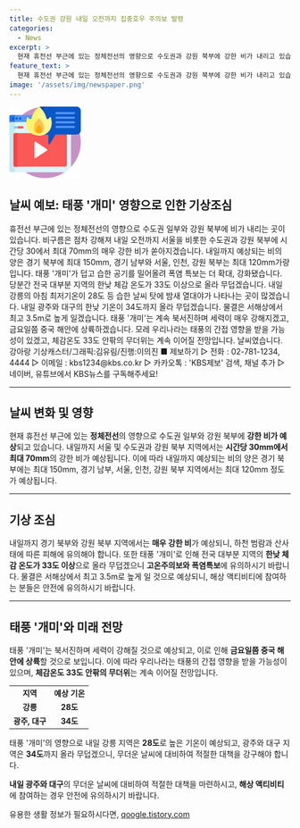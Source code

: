 ```yaml
---
title: 수도권 강원 내일 오전까지 집중호우 주의보 발령
categories:
  - News
excerpt: >
  현재 휴전선 부근에 있는 정체전선의 영향으로 수도권과 강원 북부에 강한 비가 내리고 있습니다. 비는 점차 강해져 내일 오전까지 서울과 수도권, 강원 북부에 시간당 30~70mm의 강한 비가 예상됩니다. 또한, 태풍 개미의 영향으로 폭염특보가 확대되고, 한낮 체감 온도는 33도 이상으로 높겠으며, 강릉과 광주, 대구 등의 지역에서 무더운 열대야가 나타날 것으로 전망됩니다.태풍 개미는 북서진 하며, 모레 우리나라에 간접 영향을 미칠 가능성이 있습니다.
feature_text: >
  현재 휴전선 부근에 있는 정체전선의 영향으로 수도권과 강원 북부에 강한 비가 내리고 있습니다. 비는 점차 강해져 내일 오전까지 서울과 수도권, 강원 북부에 시간당 30~70mm의 강한 비가 예상됩니다. 또한, 태풍 개미의 영향으로 폭염특보가 확대되고, 한낮 체감 온도는 33도 이상으로 높겠으며, 강릉과 광주, 대구 등의 지역에서 무더운 열대야가 나타날 것으로 전망됩니다.태풍 개미는 북서진 하며, 모레 우리나라에 간접 영향을 미칠 가능성이 있습니다.
image: '/assets/img/newspaper.png'
---
```


<p><img src="/assets/img/news.png" alt="rentncar 속보" /></p>

<h2>날씨 예보: 태풍 '개미' 영향으로 인한 기상조심</h2>

<p data-ke-size="size16">휴전선 부근에 있는 정체전선의 영향으로 수도권 일부와 강원 북부에 비가 내리는 곳이 있습니다. 비구름은 점차 강해져 내일 오전까지 서울을 비롯한 수도권과 강원 북부에 시간당 30에서 최대 70mm의 매우 강한 비가 쏟아지겠습니다. 내일까지 예상되는 비의 양은 경기 북부에 최대 150mm, 경기 남부와 서울, 인천, 강원 북부는 최대 120mm가량입니다. 태풍 '개미'가 덥고 습한 공기를 밀어올려 폭염 특보는 더 확대, 강화됐습니다. 당분간 전국 대부분 지역의 한낮 체감 온도가 33도 이상으로 올라 무덥겠습니다. 내일 강릉의 아침 최저기온이 28도 등 습한 날씨 탓에 밤새 열대야가 나타나는 곳이 많겠습니다. 내일 광주와 대구의 한낮 기온이 34도까지 올라 무덥겠습니다. 물결은 서해상에서 최고 3.5m로 높게 일겠습니다. 태풍 '개미'는 계속 북서진하며 세력이 매우 강해지겠고, 금요일쯤 중국 해안에 상륙하겠습니다. 모레 우리나라는 태풍의 간접 영향을 받을 가능성이 있겠고, 체감온도 33도 안팎의 무더위는 계속 이어질 전망입니다. 날씨였습니다. 강아랑 기상캐스터/그래픽:김유림/진행:이의진 ■ 제보하기 ▷ 전화 : 02-781-1234, 4444 ▷ 이메일 : kbs1234@kbs.co.kr ▷ 카카오톡 : 'KBS제보' 검색, 채널 추가 ▷ 네이버, 유튜브에서 KBS뉴스를 구독해주세요!</p>

<hr>

<h2 data-ke-size="size26">날씨 변화 및 영향</h2>

<p data-ke-size="size16">
    현재 휴전선 부근에 있는 <b>정체전선</b>의 영향으로 수도권 일부와 강원 북부에 <b>강한 비가 예상</b>되고 있습니다. 내일까지 서울 및 수도권과 강원 북부 지역에서는 <b>시간당 30mm에서 최대 70mm</b>의 강한 비가 예상됩니다. 이에 따라 내일까지 예상되는 비의 양은 경기 북부에는 최대 150mm, 경기 남부, 서울, 인천, 강원 북부 지역에서는 최대 120mm 정도가 예상됩니다.
</p>

<hr>

<h2 data-ke-size="size26">기상 조심</h2>

<p data-ke-size="size16">
    내일까지 경기 북부와 강원 북부 지역에서는 <b>매우 강한 비</b>가 예상되니, 하천 범람과 산사태에 따른 피해에 유의해야 합니다. 또한 태풍 '개미'로 인해 전국 대부분 지역의 <b>한낮 체감 온도가 33도 이상</b>으로 올라 무덥겠으니 <b>고온주의보와 폭염특보</b>에 유의하시기 바랍니다. 물결은 서해상에서 최고 3.5m로 높게 일 것으로 예상되니, 해상 액티비티에 참여하는 분들은 안전에 유의하시기 바랍니다.
</p>

<hr>

<h2 data-ke-size="size26">태풍 '개미'와 미래 전망</h2>

<p data-ke-size="size16">
    태풍 '개미'는 북서진하며 세력이 강해질 것으로 예상되고, 이로 인해 <b>금요일쯤 중국 해안에 상륙</b>할 것으로 보입니다. 이에 따라 우리나라는 태풍의 간접 영향을 받을 가능성이 있으며, <b>체감온도 33도 안팎의 무더위</b>는 계속 이어질 전망입니다.
</p>

<table>
    <tr>
        <td style="text-align: center; height: 17px;"><b>지역</b></td>
        <td style="text-align: center; height: 17px;"><b>예상 기온</b></td>
    </tr>
    <tr>
        <td style="text-align: center; height: 17px;"><b>강릉</b></td>
        <td style="text-align: center; height: 17px;"><b>28도</b></td>
    </tr>
    <tr>
        <td style="text-align: center; height: 17px;"><b>광주, 대구</b></td>
        <td style="text-align: center; height: 17px;"><b>34도</b></td>
    </tr>
</table>

<p data-ke-size="size16">
    태풍 '개미'의 영향으로 내일 강릉 지역은 <b>28도</b>로 높은 기온이 예상되고, 광주와 대구 지역은 <b>34도</b>까지 올라 무덥겠으니, 무더운 날씨에 대비하여 적절한 대책을 강구해야 합니다.
</p>

<p data-ke-size="size16">
    <b>내일 광주와 대구</b>의 무더운 날씨에 대비하여 적절한 대책을 마련하시고, <b>해상 액티비티</b>에 참여하는 경우 안전에 유의하시기 바랍니다.
</p>
유용한 생활 정보가 필요하시다면, <a href="https://qoogle.tistory.com" rel="dofollow">qoogle.tistory.com</a>


